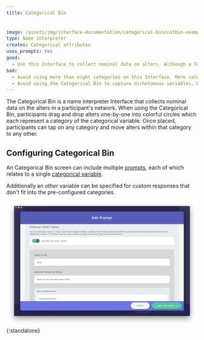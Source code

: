 ```yaml
---
title: Categorical Bin


image: /assets/img/interface-documentation/categorical-bin/catbin-example.png
type: Name interpreter
creates: Categorical attributes
uses_prompts: Yes
good: 
  - Use this Interface to collect nominal data on alters. Although a Toggle Button Group can be added as an [input control](../../key-concepts/input-controls) on other interfaces, the drag and drop functionality on the Categorical Bin provides a tactile method to capturing these data that is engaging for participants.
bad: 
  - Avoid using more than eight categories on this Interface. More categories cause the category labels to be difficult to read and the other visual compromises on the Interface become compromised. 
  - Avoid using the Categorical Bin to capture dichotomous variables. Dichotomous variables are best captured using the Toggle [input control](../../key-concepts/input-controls) (on a [Name Generator](../name-generator-using-forms) or [Per Alter Form](../per-alter-form)) or using the variable toggling feature on the [Sociogram](../sociogram).
---
```


The Categorical Bin is a name interpreter Interface that collects nominal data on the alters in a participant's network. When using the Categorical Bin, participants drag and drop alters one-by-one into colorful circles which each represent a category of the categorical variable. Once placed, participants can tap on any category and move alters within that category to any other. 

## Configuring Categorical Bin

An Categorical Bin screen can include multiple [prompts](../_key-concepts/prompts.md), each of which relates to a single [categorical variable](../_reference/variable-types.md#categorical).

Additionally an _other_ variable can be specified for custom responses that don't fit into the pre-configured categories.

![Configuring the 'other' variable for a categorical bin prompt](/assets/img/interface-documentation/categorical-bin/architect-other.png){:standalone}
